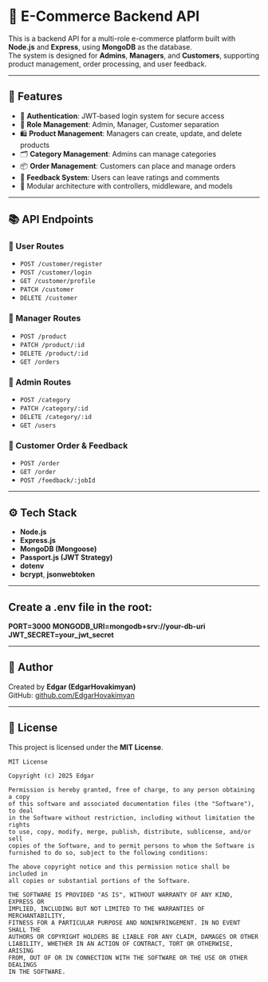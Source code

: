 
# 🛒 E-Commerce Backend API

This is a backend API for a multi-role e-commerce platform built with **Node.js** and **Express**, using **MongoDB** as the database.  
The system is designed for **Admins**, **Managers**, and **Customers**, supporting product management, order processing, and user feedback.

---

## 🚀 Features

- 🔐 **Authentication**: JWT-based login system for secure access
- 👥 **Role Management**: Admin, Manager, Customer separation
- 🛍️ **Product Management**: Managers can create, update, and delete products
- 🗂️ **Category Management**: Admins can manage categories
- 📦 **Order Management**: Customers can place and manage orders
- 💬 **Feedback System**: Users can leave ratings and comments
- 🧰 Modular architecture with controllers, middleware, and models

---

## 📚 API Endpoints

### 👤 User Routes
- `POST /customer/register`
- `POST /customer/login`
- `GET /customer/profile`
- `PATCH /customer`
- `DELETE /customer`

### 🛒 Manager Routes
- `POST /product`
- `PATCH /product/:id`
- `DELETE /product/:id`
- `GET /orders`

### 👑 Admin Routes
- `POST /category`
- `PATCH /category/:id`
- `DELETE /category/:id`
- `GET /users`

### 💼 Customer Order & Feedback
- `POST /order`
- `GET /order`
- `POST /feedback/:jobId`

---

## ⚙️ Tech Stack

- **Node.js**
- **Express.js**
- **MongoDB (Mongoose)**
- **Passport.js (JWT Strategy)**
- **dotenv**
- **bcrypt**, **jsonwebtoken**

---

## Create a .env file in the root:

**PORT=3000**
**MONGODB_URI=mongodb+srv://your-db-uri**
**JWT_SECRET=your_jwt_secret**

---

## 🧠 Author

Created by **Edgar (EdgarHovakimyan)**  
GitHub: [github.com/EdgarHovakimyan](https://github.com/EdgarHovakimyan)

---

## 📄 License

This project is licensed under the **MIT License**.

```
MIT License

Copyright (c) 2025 Edgar

Permission is hereby granted, free of charge, to any person obtaining a copy
of this software and associated documentation files (the "Software"), to deal
in the Software without restriction, including without limitation the rights  
to use, copy, modify, merge, publish, distribute, sublicense, and/or sell  
copies of the Software, and to permit persons to whom the Software is  
furnished to do so, subject to the following conditions:

The above copyright notice and this permission notice shall be included in  
all copies or substantial portions of the Software.

THE SOFTWARE IS PROVIDED "AS IS", WITHOUT WARRANTY OF ANY KIND, EXPRESS OR  
IMPLIED, INCLUDING BUT NOT LIMITED TO THE WARRANTIES OF MERCHANTABILITY,  
FITNESS FOR A PARTICULAR PURPOSE AND NONINFRINGEMENT. IN NO EVENT SHALL THE  
AUTHORS OR COPYRIGHT HOLDERS BE LIABLE FOR ANY CLAIM, DAMAGES OR OTHER  
LIABILITY, WHETHER IN AN ACTION OF CONTRACT, TORT OR OTHERWISE, ARISING  
FROM, OUT OF OR IN CONNECTION WITH THE SOFTWARE OR THE USE OR OTHER DEALINGS  
IN THE SOFTWARE.
```
